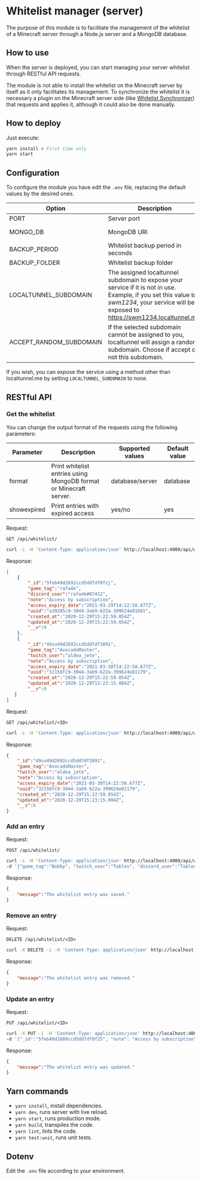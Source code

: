 # Whitelist manager (server)

The purpose of this module is to facilitate the management of the whitelist of a Minecraft server through
a Node.js server and a MongoDB database.

## How to use

When the server is deployed, you can start managing your server whitelist through RESTful API requests.

The module is not able to install the whitelist on the Minecraft server by itself as it only facilitates its management. To synchronize the whitelist it is necessary a plugin on the Minecraft server side (like [Whitelist Synchronizer](https://github.com/crolopez/whitelist-synchronizer/)) that requests and applies it, although it could also be done manually.

## How to deploy

Just execute:

``` bash
yarn install # First time only
yarn start
```

## Configuration

To configure the module you have edit the `.env` file, replacing the default values by the desired ones.

| Option | Description | Default value |
|-|-|-|
| PORT | Server port | 4000 |
| MONGO_DB | MongoDB URI | mongodb://localhost/moderator-panel |
| BACKUP_PERIOD | Whitelist backup period in seconds | 30 |
| BACKUP_FOLDER | Whitelist backup folder | backups |
| LOCALTUNNEL_SUBDOMAIN | The assigned localtunnel subdomain to expose your service if it is not in use. Example, if you set this value to *swm1234*, your service will be exposed to https://swm1234.localtunnel.me. | none |
| ACCEPT_RANDOM_SUBDOMAIN | If the selected subdomain cannot be assigned to you, localtunnel will assign a random subdomain. Choose if accept or not this subdomain. | false |

If you wish, you can expose the service using a method other than localtunnel.me by setting `LOCALTUNNEL_SUBDOMAIN` to *none*.

## RESTful API

### Get the whitelist

You can change the output format of the requests using the following parameters:

| Parameter | Description | Supported values | Default value |
|-|-|-|-|
| format | Print whitelist entries using MongoDB format or Minecraft server. | database/server | database |
| showexpired | Print entries with expired access | yes/no | yes |

Request:

`GET /api/whitelist/`

``` bash
curl -i -H 'Content-Type: application/json' http://localhost:4000/api/whitelist/
```

Response:

``` JSON
[
    {
        "_id":"5feb49d2692ccd5dd7df0fzj",
        "game_tag":"rafa4k",
        "discord_user":"rafa4k#87412",
        "note":"Access by subscription",
        "access_expiry_date":"2021-03-29T14:22:58.677Z",
        "uuid":"a39285c9-3044-3ab9-b22a-399624e81601",
        "created_at":"2020-12-29T15:22:59.054Z",
        "updated_at":"2020-12-29T15:22:59.054Z",
        "__v":0
    },
    {
        "_id":"49su49d2692ccd5dd7df3891",
        "game_tag":"AvocadoMaster",
        "twitch_user":"aldea_jete",
        "note":"Access by subscription",
        "access_expiry_date":"2021-03-30T14:22:58.677Z",
        "uuid":"32158fc9-3044-3ab9-b22a-399624e81179",
        "created_at":"2020-12-29T15:22:59.054Z",
        "updated_at":"2020-12-29T15:23:15.004Z",
        "__v":0
   }
]
```

Request:

`GET /api/whitelist/<ID>`

``` bash
curl -i -H 'Content-Type: application/json' http://localhost:4000/api/whitelist/49su49d2692ccd5dd7df3891
```

Response:

``` JSON
{
    "_id":"49su49d2692ccd5dd7df3891",
    "game_tag":"AvocadoMaster",
    "twitch_user":"aldea_jete",
    "note":"Access by subscription",
    "access_expiry_date":"2021-03-30T14:22:58.677Z",
    "uuid":"32158fc9-3044-3ab9-b22a-399624e81179",
    "created_at":"2020-12-29T15:22:59.054Z",
    "updated_at":"2020-12-29T15:23:15.004Z",
    "__v":0
}
```

### Add an entry

Request:

`POST /api/whitelist/`

``` bash
curl -i -H 'Content-Type: application/json' http://localhost:4000/api/whitelist/ \
-d '{"game_tag":"Bobby", "twitch_user":"Tables", "discord_user":"Tables#4238", "note":"Fortnight", "access_time":"15d"}'
```


Response:

``` JSON
{
    "message":"The whitelist entry was saved."
}
```

### Remove an entry

Request:

`DELETE /api/whitelist/<ID>`

``` bash
curl -X DELETE -i -H 'Content-Type: application/json' http://localhost:4000/api/whitelist/49su49d2692ccd5dd7df3891
```

Response:

``` JSON
{
    "message":"The whitelist entry was removed."
}
```

### Update an entry

Request:

`PUT /api/whitelist/<ID>`

``` bash
curl -X PUT -i -H 'Content-Type: application/json' http://localhost:4000/api/whitelist/5feb49d2609ccd5dd7df0f25 \
-d '{"_id":"5feb49d2609ccd5dd7df0f25", "note": "Access by subscription", "access_time": "1M" }'
```

Response:

``` JSON
{
    "message":"The whitelist entry was updated."
}
```

## Yarn commands

- `yarn install`, install dependencies.
- `yarn dev`, runs server with live reload.
- `yarn start`, runs production mode.
- `yarn build`, transpiles the code.
- `yarn lint`, lints the code.
- `yarn test:unit`, runs unit tests.

## Dotenv

Edit the `.env` file according to your environment.